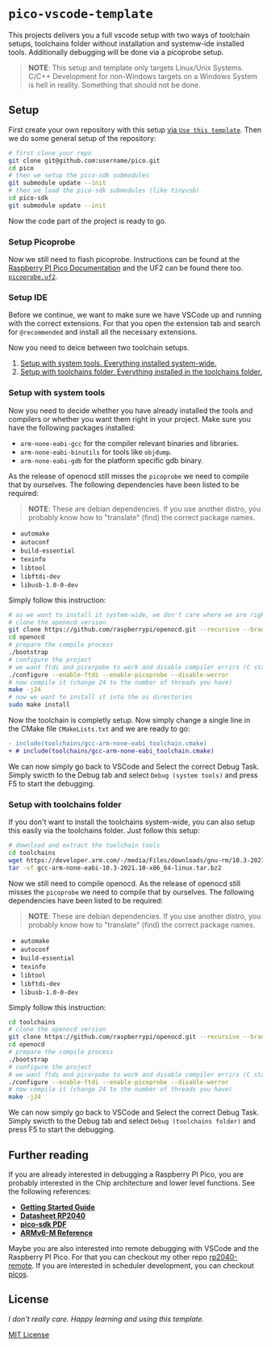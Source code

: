 # `pico-vscode-template`

This projects delivers you a full vscode setup with two ways of toolchain setups, toolchains folder without installation and systemw-ide installed tools. Additionally debugging will be done via a picoprobe setup.

> **NOTE**: This setup and template only targets Linux/Unix Systems. C/C++ Development for non-Windows targets on a Windows System is hell in reality. Something that should not be done.

## Setup

First create your own repository with this setup [via `Use this template`](https://github.com/oltdaniel/pico-vscode-template/generate). Then we do some general setup of the repository:

```bash
# first clone your repo
git clone git@github.com:username/pico.git
cd pico
# then we setup the pico-sdk submodules
git submodule update --init
# then we load the pico-sdk submodules (like tinyusb)
cd pico-sdk
git submodule update --init
```

Now the code part of the project is ready to go.

### Setup Picoprobe

Now we still need to flash picoprobe. Instructions can be found at the [Raspberry PI Pico Documentation](https://www.raspberrypi.com/documentation/microcontrollers/raspberry-pi-pico.html#debugging-using-another-raspberry-pi-pico) and the UF2 can be found there too. [`picoprobe.uf2`](https://datasheets.raspberrypi.com/soft/picoprobe.uf2).

### Setup IDE

Before we continue, we want to make sure we have VSCode up and running with the correct extensions. For that you open the extension tab and search for `@recommended` and install all the necessary extensions.

Now you need to deice between two toolchain setups.

1. [Setup with system tools. Everything installed system-wide.](#setup-with-system-tools)
2. [Setup with toolchains folder. Everything installed in the toolchains folder.](#setup-with-toolchains-folder)

### Setup with system tools

Now you need to decide whether you have already installed the tools and compilers or whether you want them right in your project. Make sure you have the following packages installed:

- `arm-none-eabi-gcc` for the compiler relevant binaries and libraries.
- `arm-none-eabi-binutils` for tools like `objdump`.
- `arm-none-eabi-gdb` for the platform specific gdb binary.

As the release of openocd still misses the `picoprobe` we need to compile that by ourselves. The following dependencies have been listed to be required:

> **NOTE**: These are debian dependencies. If you use another distro, you probably know how to "translate" (find) the correct package names.

- `automake`
- `autoconf`
- `build-essential`
- `texinfo`
- `libtool`
- `libftdi-dev`
- `libusb-1.0-0-dev`

Simply follow this instruction:

```bash
# as we want to install it system-wide, we don't care where we are right now
# clone the openocd version
git clone https://github.com/raspberrypi/openocd.git --recursive --branch rp2040 --depth=1
cd openocd
# prepare the compile process
./bootstrap
# configure the project
# we want ftdi and picorpobe to work and disable compiler errirs (C standards <3)
./configure --enable-ftdi --enable-picoprobe --disable-werror
# now compile it (change 24 to the number of threads you have)
make -j24
# now we want to install it into the os directories
sudo make install
```

Now the toolchain is completly setup. Now simply change a single line in the CMake file `CMakeLists.txt` and we are ready to go:

```diff
- include(toolchains/gcc-arm-none-eabi_toolchain.cmake)
+ # include(toolchains/gcc-arm-none-eabi_toolchain.cmake)
```

We can now simply go back to VSCode and Select the correct Debug Task. Simply swicth to the Debug tab and select `Debug (system tools)` and press F5 to start the debugging.

### Setup with toolchains folder

If you don't want to install the toolchains system-wide, you can also setup this easily via the toolchains folder. Just follow this setup:

```bash
# download and extract the toolchain tools
cd toolchains
wget https://developer.arm.com/-/media/Files/downloads/gnu-rm/10.3-2021.10/gcc-arm-none-eabi-10.3-2021.10-x86_64-linux.tar.bz2
tar -xf gcc-arm-none-eabi-10.3-2021.10-x86_64-linux.tar.bz2
```

Now we still need to compile openocd. As the release of openocd still misses the `picoprobe` we need to compile that by ourselves. The following dependencies have been listed to be required:

> **NOTE**: These are debian dependencies. If you use another distro, you probably know how to "translate" (find) the correct package names.

- `automake`
- `autoconf`
- `build-essential`
- `texinfo`
- `libtool`
- `libftdi-dev`
- `libusb-1.0-0-dev`

Simply follow this instruction:

```bash
cd toolchains
# clone the openocd version
git clone https://github.com/raspberrypi/openocd.git --recursive --branch rp2040 --depth=1
cd openocd
# prepare the compile process
./bootstrap
# configure the project
# we want ftdi and picorpobe to work and disable compiler errirs (C standards <3)
./configure --enable-ftdi --enable-picoprobe --disable-werror
# now compile it (change 24 to the number of threads you have)
make -j24
```

We can now simply go back to VSCode and Select the correct Debug Task. Simply swicth to the Debug tab and select `Debug (toolchains folder)` and press F5 to start the debugging.

## Further reading

If you are already interested in debugging a Raspberry PI Pico, you are probably interested in the Chip architecture and lower level functions. See the following references:

- [**Getting Started Guide**](https://datasheets.raspberrypi.com/pico/getting-started-with-pico.pdf)
- [**Datasheet RP2040**](https://datasheets.raspberrypi.com/pico/pico-datasheet.pdf)
- [**pico-sdk PDF**](https://datasheets.raspberrypi.com/pico/raspberry-pi-pico-c-sdk.pdf)
- [**ARMv6-M Reference**](https://documentation-service.arm.com/static/5f8ff05ef86e16515cdbf826)

Maybe you are also interested into remote debugging with VSCode and the Raspberry PI Pico. For that you can checkout my other repo [rp2040-remote](https://github.com/oltdaniel/rp2040-remote). If you are interested in scheduler development, you can checkout [picos](https://github.com/oltdaniel/picos).

## License

_I don't really care. Happy learning and using this template._

[MIT License](./LICENSE)
